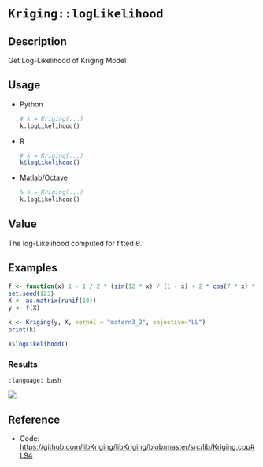 # `Kriging::logLikelihood`


## Description

Get Log-Likelihood of Kriging Model


## Usage

* Python
    ```python
    # k = Kriging(...)
    k.logLikelihood()
    ```
* R
    ```r
    # k = Kriging(...)
    k$logLikelihood()
    ```
* Matlab/Octave
    ```octave
    % k = Kriging(...)
    k.logLikelihood()
    ```


## Value

The log-Likelihood computed for fitted $\theta$.


## Examples

```r
f <- function(x) 1 - 1 / 2 * (sin(12 * x) / (1 + x) + 2 * cos(7 * x) * x^5 + 0.7)
set.seed(123)
X <- as.matrix(runif(10))
y <- f(X)

k <- Kriging(y, X, kernel = "matern3_2", objective="LL")
print(k)

k$logLikelihood()
```

### Results
```{literalinclude} ../examples/logLikelihood.Kriging.md.Rout
:language: bash
```
![](../examples/logLikelihood.Kriging.md.png)


## Reference

* Code: <https://github.com/libKriging/libKriging/blob/master/src/lib/Kriging.cpp#L94>
